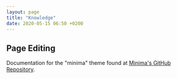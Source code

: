 ```yaml
---
layout: page
title: "Knowledge"
date: 2020-05-15 06:50 +0200
---
```


## Page Editing

Documentation for the "minima" theme found at [Minima's GitHub Repository](https://github.com/jekyll/minima).
